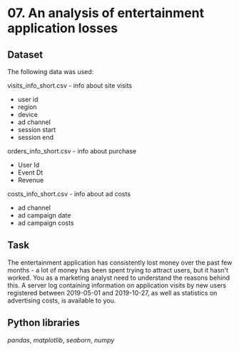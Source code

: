 # 07. An analysis of entertainment application losses


## Dataset

The following data was used:

visits_info_short.csv - info about site visits
* user id 
* region 
* device 
* ad channel 
* session start 
* session end 

orders_info_short.csv - info about purchase
* User Id 
* Event Dt 
* Revenue 

costs_info_short.csv - info about ad costs
* ad channel 
* ad campaign date
* ad campaign costs

## Task

The entertainment application has consistently lost money over the past few months - a lot of money has been spent trying to attract users, but it hasn't worked. You as a marketing analyst need to understand the reasons behind this. A server log containing information on application visits by new users registered between 2019-05-01 and 2019-10-27, as well as statistics on advertising costs, is available to you.

## Python libraries
*pandas*, *matplotlib*, *seaborn*, *numpy*
